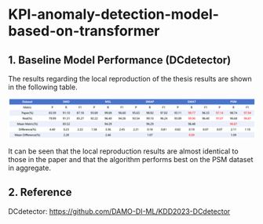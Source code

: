 # KPI-anomaly-detection-model-based-on-transformer
 
## 1. Baseline Model Performance (DCdetector)

The results regarding the local reproduction of the thesis results are shown in the following table.

![Dcdetector result](Baseline_models/KDD2023-DCdetector/img/difference.png)

It can be seen that the local reproduction results are almost identical to those in the paper and that the algorithm performs best on the PSM dataset in aggregate.

## 2. Reference

DCdetector: https://github.com/DAMO-DI-ML/KDD2023-DCdetector
